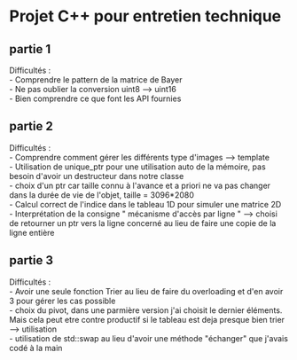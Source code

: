 # Projet C++ pour entretien technique

## partie 1
Difficultés :  
    - Comprendre le pattern de la matrice de Bayer  
    - Ne pas oublier la conversion uint8 --> uint16  
    - Bien comprendre ce que font les API fournies  


## partie 2
Difficultés :  
    - Comprendre comment gérer les différents type d'images --> template  
    - Utilisation de unique_ptr pour une utilisation auto de la mémoire, pas besoin d'avoir un destructeur dans notre classe  
    - choix d'un ptr car taille connu à l'avance et a priori ne va pas changer dans la durée de vie de l'objet, taille = 3096*2080  
    - Calcul correct de l'indice dans le tableau 1D pour simuler une matrice 2D  
    - Interprétation de la consigne " mécanisme d'accès par ligne "  --> choisi de retourner un ptr vers la ligne concerné au lieu de faire une copie de la ligne entière  


## partie 3
Difficultés :  
    - Avoir une seule fonction Trier au lieu de faire du overloading et d'en avoir 3 pour gérer les cas possible  
    - choix du pivot, dans une parmière version j'ai choisit le dernier éléments. Mais cela peut etre contre productif si le tableau est deja presque bien trier
        --> utilisation  
    - utilisation de std::swap au lieu d'avoir une méthode "échanger" que j'avais codé à la main  